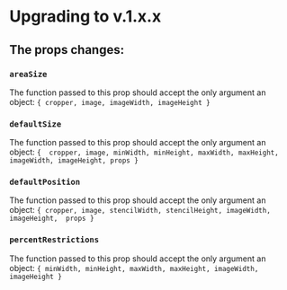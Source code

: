 # Upgrading to v.1.x.x

## The props changes:

### `areaSize`

The function passed to this prop should accept the only argument an object: `{ cropper, image, imageWidth, imageHeight }`

### `defaultSize`

The function passed to this prop should accept the only argument an object: `{	cropper, image, minWidth, minHeight, maxWidth, maxHeight, imageWidth, imageHeight, props }`

### `defaultPosition`

The function passed to this prop should accept the only argument an object: `{ cropper, image, stencilWidth, stencilHeight, imageWidth, imageHeight,  props }`

### `percentRestrictions`

The function passed to this prop should accept the only argument an object: `{ minWidth, minHeight, maxWidth, maxHeight, imageWidth, imageHeight }`
